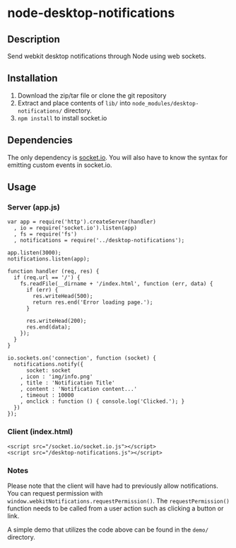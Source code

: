 # node-desktop-notifications

## Description
Send webkit desktop notifications through Node using web sockets.

## Installation

1. Download the zip/tar file or clone the git repository
2. Extract and place contents of `lib/` into `node_modules/desktop-notifications/` directory.
3. `npm install` to install socket.io

## Dependencies
The only dependency is [socket.io][1]. You will also have to know the syntax for emitting custom events in socket.io.

## Usage
### Server (app.js)
    var app = require('http').createServer(handler)
      , io = require('socket.io').listen(app)
      , fs = require('fs')
      , notifications = require('../desktop-notifications');

    app.listen(3000);
    notifications.listen(app);

    function handler (req, res) {
      if (req.url == '/') {
        fs.readFile(__dirname + '/index.html', function (err, data) {
          if (err) {
            res.writeHead(500);
            return res.end('Error loading page.');
          }

          res.writeHead(200);
          res.end(data);
        });
      }
    }

    io.sockets.on('connection', function (socket) {
      notifications.notify({
          socket: socket
        , icon : 'img/info.png'
        , title : 'Notification Title'
        , content : 'Notification content...'
        , timeout : 10000
        , onclick : function () { console.log('Clicked.'); }
      })
    });

### Client (index.html)
    <script src="/socket.io/socket.io.js"></script>
    <script src="/desktop-notifications.js"></script>

### Notes
Please note that the client will have had to previously allow notifications. You can request permission with `window.webkitNotifications.requestPermission()`. The `requestPermission()` function needs to be called from a user action such as clicking a button or link.

A simple demo that utilizes the code above can be found in the `demo/` directory.

[1]: http://socket.io/
